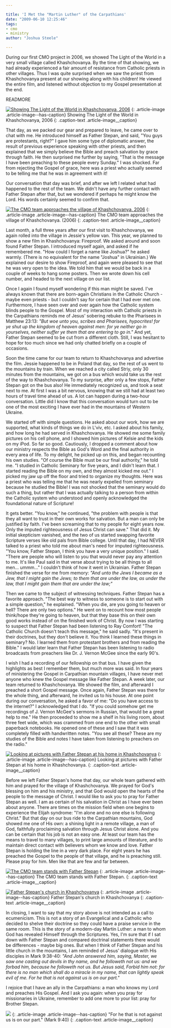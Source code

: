 ```yaml
---

title: 'I Met the "Martin Luther" of the Carpathians'
date: "2009-06-10 12:25:46"
tags:
- cmo
- ministry
author: "Joshua Steele"

---
```


During our first CMO project in 2006, we showed The Light of the World in a very small village called Khashchovanya. By the time of that showing, we had already experienced a fair amount of resistance from Catholic priests in other villages. Thus I was quite surprised when we saw the priest from Khashchovanya present at our showing along with his children! He viewed the entire film, and listened without objection to my Gospel presentation at the end.

READMORE

<a href="//d21yo20tm8bmc2.cloudfront.net/2009/06/cmo2006_028_lg.jpg"><img class="size-medium wp-image-802" title="cmo2006_028_lg" src="//d21yo20tm8bmc2.cloudfront.net/2009/06/cmo2006_028_lg-300x225.jpg" alt="Showing The Light of the World in Khashchovanya, 2006" /></a>
{: .article-image .article-image--has-caption}
Showing The Light of the World in Khashchovanya, 2006
{: .caption-text .article-image__caption}

That day, as we packed our gear and prepared to leave, he came over to chat with me. He introduced himself as Father Stepan, and said, "You guys are protestants, right?" I gave him some type of diplomatic answer, the result of previous experience speaking with other priests, and then explained that we simply believe the Bible and preach salvation by grace through faith. He then surprised me further by saying, "That is the message I have been preaching to these people every Sunday." I was shocked. Far from rejecting the Gospel of grace, here was a priest who actually seemed to be telling me that he was in agreement with it!

Our conversation that day was brief, and after we left I related what had happened to the rest of the team. We didn't have any further contact with Father Stepan after that, but we wondered if perhaps he might know the Lord. His words certainly seemed to confirm that.

<a href="//d21yo20tm8bmc2.cloudfront.net/2009/06/cmo2006_009_lg.jpg"><img class="size-medium wp-image-805" title="cmo2006_009_lg" src="//d21yo20tm8bmc2.cloudfront.net/2009/06/cmo2006_009_lg-300x225.jpg" alt="The CMO team approaches the village of Khashchovanya, 2006" /></a>
{: .article-image .article-image--has-caption}
The CMO team approaches the village of Khashchovanya. (2006)
{: .caption-text .article-image__caption}

Last month, a full three years after our first visit to Khashchovanya, we again rolled into the village in Jessie's yellow van. This year, we planned to show a new film in Khashchovanya: Fireproof. We asked around and soon found Father Stepan. I introduced myself again, and asked if he remembered me. "How could I forget a name like Joshua?" he asked warmly. (There is no equivalent for the name "Joshua" in Ukrainian.) We explained our desire to show Fireproof, and again were pleased to see that he was very open to the idea. We told him that we would be back in a couple of weeks to hang some posters. Then we wrote down his cell number, and headed to the next village on our list.

Once I again I found myself wondering if this man might be saved. I've always known that there are born-again Christians in the Catholic Church - maybe even priests - but I couldn't say for certain that I had ever met one. Furthermore, I have seen over and over again how the Catholic system blinds people to the Gospel. Most of my interaction with Catholic priests in the Carpathians reminds me of Jesus' sobering rebuke to the Pharisees in Matthew 23:13: *"But woe unto you, scribes and Pharisees, hypocrites! for ye shut up the kingdom of heaven against men: for ye neither go in yourselves, neither suffer ye them that are entering to go in."* And yet, Father Stepan seemed to be cut from a different cloth. Still, I was hesitant to hope for too much since we had only chatted briefly on a couple of occasions.

Soon the time came for our team to return to Khashchovanya and advertise the film. Jessie happened to be in Poland that day, so the rest of us went to the mountains by train. When we reached a city called Striy, only 30 minutes from the mountains, we got on a bus which would take us the rest of the way to Khashchovanya. To my surprise, after only a few stops, Father Stepan got on the bus also! He immediately recognized us, and took a seat next to me. At first I was a bit nervous, knowing that we still had at least two hours of travel time ahead of us. A lot can happen during a two-hour conversation. Little did I know that this conversation would turn out to be one of the most exciting I have ever had in the mountains of Western Ukraine.

We started off with simple questions. He asked about our work, how we are supported, what kinds of things we do in L'viv, etc. I asked about his family, and how long he had served in Khashchovanya. He showed me some family pictures on his cell phone, and I showed him pictures of Kelsie and the kids on my iPod. So far so good. Cautiously, I dropped a comment about how our ministry respects the Bible as God's Word and the final authority in every area of life. To my delight, he picked up on this, and began recounting his own studies. "Of course the Bible must be our final authority," he told me. "I studied in Catholic Seminary for five years, and I didn't learn that. I started reading the Bible on my own, and they almost kicked me out." I picked my jaw up off the floor and tried to organize my thoughts. Here was a priest who was telling me that he was nearly expelled from seminary because he studied the Bible! I was not shocked that the seminary would do such a thing, but rather that I was actually talking to a person from within the Catholic system who understood and openly acknowledged the foundational nature of Scripture!

It gets better. "You know," he continued, "the problem with people is that they all want to trust in their own works for salvation. But a man can only be justified by faith. I've been screaming that to my people for eight years now. Only the imputed righteousness of Jesus Christ can save." That did it. My initial skepticism vanished, and the two of us started swapping favorite Scripture verses like old pals from Bible college. Until that day, I had NEVER talked to a priest who told me about man's need for imputed righteousness. "You know, Father Stepan, I think you have a very unique position." I said. "There are people who will listen to you that would never pay any attention to me. It's like Paul said in that verse about trying to be all things to all men... ummm..." I couldn't think of how it went in Ukrainian. Father Stepan finished the verse for me from memory: *"And unto the Jews I became as a Jew, that I might gain the Jews; to them that are under the law, as under the law, that I might gain them that are under the law;"*

Then we came to the subject of witnessing techniques. Father Stepan has a favorite approach. "The best way to witness to someone is to start out with a simple question," he explained. "When you die, are you going to heaven or hell? There are only two options." He went on to recount how most people think/hope they're going to heaven, but that they base this on their own good works instead of on the finished work of Christ. By now I was starting to suspect that Father Stepan had been listening to Ray Comfort! "The Catholic Church doesn't teach this message," he said sadly. "It's present in their doctrines, but they don't believe it. You think I learned these things in seminary? No. I learned them from protestant brothers and from reading the Bible." I would later learn that Father Stepan has been listening to radio broadcasts from preachers like Dr. J. Vernon McGee since the early 90's.

I wish I had a recording of our fellowship on that bus. I have given the highlights as best I remember them, but much more was said. In four years of ministering the Gospel in Carpathian mountain villages, I have never met anyone who knew the Gospel message like Father Stepan. A week later, our team returned to Khashchovanya. We showed the film, and afterward I preached a short Gospel message. Once again, Father Stepan was there for the whole thing, and afterward, he invited us to his house. At one point during our conversation, he asked a favor of me: "Do you have access to the internet?" I acknowledged that I do. "If you could somehow get me recordings of J. Vernon McGee's sermons in Russian, that would be a great help to me." He then proceeded to show me a shelf in his living room, about three feet wide, which was crammed from one end to the other with small paperback notebooks. He opened one of these and I saw that it was completely filled with handwritten notes. "You see all these? These are my studies of the Bible and notes I have taken from listening to preachers on the radio."

<a href="//d21yo20tm8bmc2.cloudfront.net/2009/06/20090603_0192.jpg"><img class="size-medium wp-image-806" title="20090603_0192" src="//d21yo20tm8bmc2.cloudfront.net/2009/06/20090603_0192-300x225.jpg" alt="Looking at pictures with Father Stepan at his home in Khashchovanya" /></a>
{: .article-image .article-image--has-caption}
Looking at pictures with Father Stepan at his home in Khashchovanya.
{: .caption-text .article-image__caption}

Before we left Father Stepan's home that day, our whole team gathered with him and prayed for the village of Khashchovanya. We prayed for God's blessing on him and his ministry, and that God would open the hearts of the people to the message of Christ. I would like to ask you to pray for Father Stepan as well. I am as certain of his salvation in Christ as I have ever been about anyone. There are times on the mission field when one begins to experience the Elijah syndrome: "I'm alone and no one else is following Christ." But that day on our bus ride to the Carpathian mountains, God showed me one of His own: a shining light in a remote village, a man of God, faithfully proclaiming salvation through Jesus Christ alone. And you can be certain that his job is not an easy one. At least our team has the means to travel to many villages, to print large amounts of literature, and to maintain direct contact with believers whom we know and love. Father Stepan is holding the line in a very dark place. For eight years he has preached the Gospel to the people of that village, and he is preaching still. Please pray for him. Men like that are few and far between.

<a href="//d21yo20tm8bmc2.cloudfront.net/2009/06/20090607_0054.jpg"><img class="size-medium wp-image-807" title="20090607_0054" src="//d21yo20tm8bmc2.cloudfront.net/2009/06/20090607_0054-300x230.jpg" alt="The CMO team stands with Father Stepan" /></a>
{: .article-image .article-image--has-caption}
The CMO team stands with Father Stepan.
{: .caption-text .article-image__caption}

<a href="//d21yo20tm8bmc2.cloudfront.net/2009/06/20090604_iphoto_0015.jpg"><img class="size-medium wp-image-808" title="20090604_iphoto_0015" src="//d21yo20tm8bmc2.cloudfront.net/2009/06/20090604_iphoto_0015-300x199.jpg" alt="Father Stepan's church in Khashchovanya" /></a>
{: .article-image .article-image--has-caption}
Father Stepan's church in Khashchovanya
{: .caption-text .article-image__caption}

In closing, I want to say that my story above is not intended as a call to ecumenicism. This is not a story of an Evangelical and a Catholic who decided to shelve their doctrine so they could have a praise service in the same room. This is the story of a modern-day Martin Luther: a man to whom God has revealed Himself through the Scriptures. Yes, I'm sure that if I sat down with Father Stepan and compared doctrinal statements there would be differences - maybe big ones. But when I think of Father Stepan and his little church in the mountains, I am reminded of Jesus' dialogue with His disciples in Mark 9:38-40: *"And John answered him, saying, Master, we saw one casting out devils in thy name, and he followeth not us: and we forbad him, because he followeth not us. But Jesus said, Forbid him not: for there is no man which shall do a miracle in my name, that can lightly speak evil of me. For he that is not against us is on our part."*

I rejoice that I have an ally in the Carpathians: a man who knows my Lord and preaches His Gospel. And I ask you again: when you pray for missionaries in Ukraine, remember to add one more to your list: pray for Brother Stepan.

<a href="//d21yo20tm8bmc2.cloudfront.net/2009/06/20090607_0043.jpg"><img class="size-medium wp-image-809" title="20090607_0043" src="//d21yo20tm8bmc2.cloudfront.net/2009/06/20090607_0043-300x219.jpg" alt=" " /></a>
{: .article-image .article-image--has-caption}
"For he that is not against us is on our part." (Mark 9:40)
{: .caption-text .article-image__caption}
